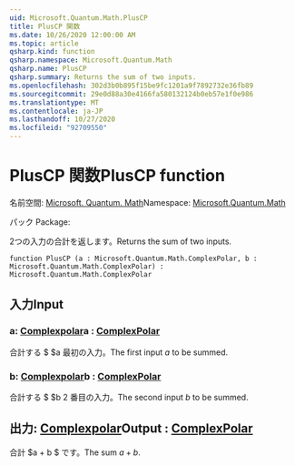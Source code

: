 ```yaml
---
uid: Microsoft.Quantum.Math.PlusCP
title: PlusCP 関数
ms.date: 10/26/2020 12:00:00 AM
ms.topic: article
qsharp.kind: function
qsharp.namespace: Microsoft.Quantum.Math
qsharp.name: PlusCP
qsharp.summary: Returns the sum of two inputs.
ms.openlocfilehash: 302d3b0b895f15be9fc1201a9f7892732e36fb89
ms.sourcegitcommit: 29e0d88a30e4166fa580132124b0eb57e1f0e986
ms.translationtype: MT
ms.contentlocale: ja-JP
ms.lasthandoff: 10/27/2020
ms.locfileid: "92709550"
---
```

# <a name="pluscp-function"></a><span data-ttu-id="17aca-102">PlusCP 関数</span><span class="sxs-lookup"><span data-stu-id="17aca-102">PlusCP function</span></span>

<span data-ttu-id="17aca-103">名前空間: [Microsoft. Quantum. Math](xref:Microsoft.Quantum.Math)</span><span class="sxs-lookup"><span data-stu-id="17aca-103">Namespace: [Microsoft.Quantum.Math](xref:Microsoft.Quantum.Math)</span></span>

<span data-ttu-id="17aca-104">パック [](https://nuget.org/packages/)</span><span class="sxs-lookup"><span data-stu-id="17aca-104">Package: [](https://nuget.org/packages/)</span></span>


<span data-ttu-id="17aca-105">2つの入力の合計を返します。</span><span class="sxs-lookup"><span data-stu-id="17aca-105">Returns the sum of two inputs.</span></span>

```qsharp
function PlusCP (a : Microsoft.Quantum.Math.ComplexPolar, b : Microsoft.Quantum.Math.ComplexPolar) : Microsoft.Quantum.Math.ComplexPolar
```


## <a name="input"></a><span data-ttu-id="17aca-106">入力</span><span class="sxs-lookup"><span data-stu-id="17aca-106">Input</span></span>

### <a name="a--complexpolar"></a><span data-ttu-id="17aca-107">a: [Complexpolar](xref:Microsoft.Quantum.Math.ComplexPolar)</span><span class="sxs-lookup"><span data-stu-id="17aca-107">a : [ComplexPolar](xref:Microsoft.Quantum.Math.ComplexPolar)</span></span>

<span data-ttu-id="17aca-108">合計する $ $a 最初の入力。</span><span class="sxs-lookup"><span data-stu-id="17aca-108">The first input $a$ to be summed.</span></span>


### <a name="b--complexpolar"></a><span data-ttu-id="17aca-109">b: [Complexpolar](xref:Microsoft.Quantum.Math.ComplexPolar)</span><span class="sxs-lookup"><span data-stu-id="17aca-109">b : [ComplexPolar](xref:Microsoft.Quantum.Math.ComplexPolar)</span></span>

<span data-ttu-id="17aca-110">合計する $ $b 2 番目の入力。</span><span class="sxs-lookup"><span data-stu-id="17aca-110">The second input $b$ to be summed.</span></span>



## <a name="output--complexpolar"></a><span data-ttu-id="17aca-111">出力: [Complexpolar](xref:Microsoft.Quantum.Math.ComplexPolar)</span><span class="sxs-lookup"><span data-stu-id="17aca-111">Output : [ComplexPolar](xref:Microsoft.Quantum.Math.ComplexPolar)</span></span>

<span data-ttu-id="17aca-112">合計 $a + b $ です。</span><span class="sxs-lookup"><span data-stu-id="17aca-112">The sum $a + b$.</span></span>